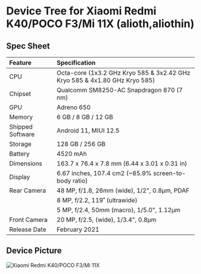 #  Device Tree for Xiaomi Redmi K40/POCO F3/Mi 11X (alioth,aliothin)

## Spec Sheet

| Feature                 | Specification                                                              |
| :---------------------- | :--------------------------------                                          |
| CPU                     | Octa-core (1x3.2 GHz Kryo 585 & 3x2.42 GHz Kryo 585 & 4x1.80 GHz Kryo 585) |
| Chipset                 | Qualcomm SM8250-AC Snapdragon 870 (7 nm)                                   |
| GPU                     | Adreno 650                                                                 |
| Memory                  | 6 GB / 8 GB  / 12 GB                                                       |
| Shipped Software        | Android 11, MIUI 12.5                                                      |
| Storage                 | 128 GB / 256 GB                                                            |
| Battery                 | 4520 mAh                                                                   |
| Dimensions              | 163.7 x 76.4 x 7.8 mm (6.44 x 3.01 x 0.31 in)                              |
| Display                 | 6.67 inches, 107.4 cm2 (~85.9% screen-to-body ratio)                       |
| Rear Camera             | 48 MP, f/1.8, 26mm (wide), 1/2", 0.8µm, PDAF                               |
|                         | 8 MP, f/2.2, 119˚ (ultrawide)                                              |
|                         | 5 MP, f/2.4, 50mm (macro), 1/5.0", 1.12µm                                  |
| Front Camera            | 20 MP, f/2.5, (wide), 1/3.4", 0.8µm                                        |
| Release Date            | February 2021                                                              |

## Device Picture

![Xiaomi Redmi K40/POCO F3/Mi 11X](https://fdn2.gsmarena.com/vv/pics/xiaomi/xiaomi-mi11x-1.jpg "Xiaomi Redmi K40/POCO F3/Mi 11X")
